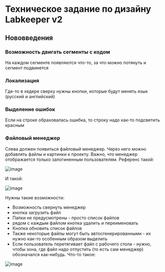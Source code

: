 # Техническое задание по дизайну Labkeeper v2

## Нововведения

### Возможность двигать сегменты с кодом

На каждом сегменте появляются что-то, за что можно потянуть и сегмент подвинется

### Локализация

Где-то в хедере сверху нужны кнопки, которые будут менять язык (русский и английский)

### Выделение ошибок

Если на строке обраховалась ошибка, то строку надо как-то подсветить красным

### Файловый менеджер

Слева должен появиться файловый менеджер. Через него можно добавлять файлы и картинки к проекту.
Важно, что менеджер отображается только залогиненным пользователям.
Референс такой:

![image](https://github.com/user-attachments/assets/824b244e-ad13-4519-a6a8-16146fbf1167)

И такой:

![image](https://github.com/user-attachments/assets/3aebed3f-44be-41e1-aad7-bf8cb9271573)

Нужны такие возможности:

* Возможность свернуть менеджер
* кнопка загрузить файл
* Папки не предусмотрены - просто список файлов
* рядом с каждым файлом кнопка удалить и переименовать
* Кнопка обновить список файлов
* Также некоторые файлы могут быть автосгенерированными - их нужно как-то особенным образом выделить
* Если пользователь перетягивает файл с рабочего стола - нужно, чтобы зона, где файл надо отпустить (то есть сам менеджер) обозначался как-нибудь. Что-то такое:

![image](https://github.com/user-attachments/assets/c3c7c0e3-c02c-4b09-8ae7-2fc16f2a1a8d)
